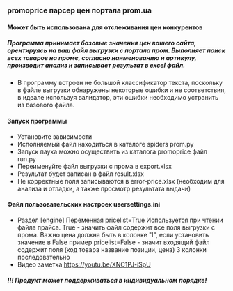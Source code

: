
### promoprice парсер цен портала prom.ua
#### Может быть использована для отслеживания цен конкурентов
##### Программа принимает базовые значения цен вашего сайта, орентируясь на ваш файл выгрузки с портала пром. Выполняет поиск всех товаров на проме, согласно наименованию и артикулу, производит анализ и записывает результат в excel файл.
- В программу встроен не большой классификатор текста, поскольку в файле выгрузки обнаружены некоторые ошибки и не соответствия, в идеале используя валидатор, эти ошибки необходимо устранить из базового файла.

#### Запуск программы
* Установите зависимости
* Исполняемый файл находиться в каталоге spiders prom.py
* Запуск паука можно осуществить из каталога promoprice файл run.py
* Переименуйте файл выгрузки с прома в export.xlsx
* Результат будет записан в файл result.xlsx
* Не корректные поля записываются в error-price.xlsx (необходим для анализа и отладки, а также просмотр результата выдачи)

#### Файл пользовательских настроек usersettings.ini
* Раздел [engine] Переменная pricelist=True Используется при чтении файла прайса. True - значить файл содержит все поля выгрузки с прома. Важно цена должна быть в колонке "I", если установить значение в False пример pricelist=False - значит входящий файл содержит поля (код товара название позиции, цена) 3 колонки последовательно
* Видео заметка https://youtu.be/XNC1PJ-iSpU
##### !!! Продукт может поддерживаться в индивидуальном порядке! 










